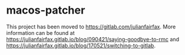 # macos-patcher
This project has been moved to https://gitlab.com/julianfairfax. More information can be found at https://julianfairfax.gitlab.io/blog/090421/saying-goodbye-to-rmc and https://julianfairfax.gitlab.io/blog/170521/switching-to-gitlab.

